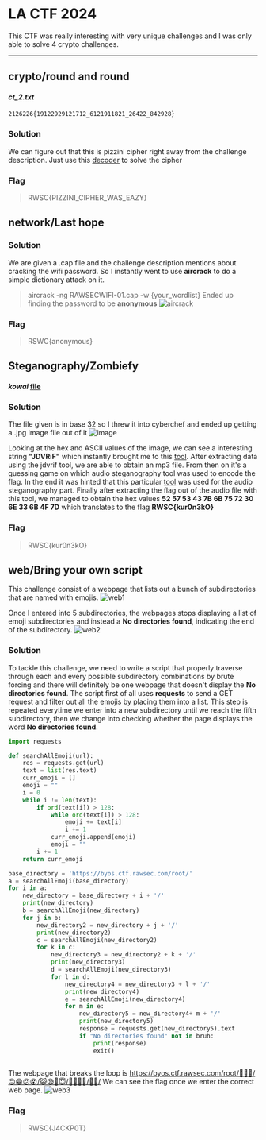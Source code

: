 LA CTF 2024 
=====

This CTF was really interesting with very unique challenges and I was only able to solve 4 crypto challenges. 

---

## crypto/round and round


#### *ct_2.txt*
```txt
2126226{19122929121712_6121911821_26422_842928}
```

### Solution
We can figure out that this is pizzini cipher right away from the challenge description.
Just use this [decoder](https://www.cachesleuth.com/pizzini.html) to solve the cipher 

### Flag
> RWSC{PIZZINI_CIPHER_WAS_EAZY}

## network/Last hope 

### Solution
We are given a .cap file and the challenge description mentions about cracking the wifi password. So I instantly went to use **aircrack** to do a simple dictionary attack on it.
> aircrack -ng RAWSECWIFI-01.cap -w {your_wordlist}
Ended up finding the password to be **anonymous**
![aircrack](aircrack.jpg)

### Flag
> RSWC{anonymous}
## Steganography/Zombiefy

#### *kowai* [file](kowai)

### Solution
The file given is in base 32 so I threw it into cyberchef and ended up getting a .jpg image file out of it
![image](zombie.jpg)

Looking at the hex and ASCII values of the image, we can see a interesting string **"JDVRiF"** which instantly brought me to this [tool](https://github.com/CleasbyCode/jdvrif).
After extracting data using the jdvrif tool, we are able to obtain an mp3 file. From then on it's a guessing game on which audio steganography tool was used to encode the flag. In the end it was hinted that this particular [tool](https://github.com/danielcardeenas/AudioStego) was used for the audio steganography part. Finally after extracting the flag out of the audio file with this tool, we managed to obtain the hex values **52 57 53 43 7B 6B 75 72 30 6E 33 6B 4F 7D** which translates to the flag **RWSC{kur0n3kO}**

### Flag
> RWSC{kur0n3kO}

## web/Bring your own script

This challenge consist of a webpage that lists out a bunch of subdirectories that are named with emojis. 
![web1](web1.jpg)

Once I entered into 5 subdirectories, the webpages stops displaying a list of emoji subdirectories and instead a **No directories found**, indicating the end of the subdirectory. 
![web2](web2.jpg)

### Solution
To tackle this challenge, we need to write a script that properly traverse through each and every possible subdirectory combinations by brute forcing and there will definitely be one webpage that doesn't display the **No directories found**. The script first of all uses **requests** to send a GET request and filter out all the emojis by placing them into a list. This step is repeated everytime we enter into a new subdirectory until we reach the fifth subdirectory, then we change into checking whether the page displays the word **No directories found**. 

```python
import requests

def searchAllEmoji(url):
    res = requests.get(url)
    text = list(res.text)
    curr_emoji = []
    emoji = ""
    i = 0
    while i != len(text):
        if ord(text[i]) > 128: 
            while ord(text[i]) > 128:
                emoji += text[i]
                i += 1
            curr_emoji.append(emoji)
            emoji = ""
        i += 1
    return curr_emoji

base_directory = 'https://byos.ctf.rawsec.com/root/'
a = searchAllEmoji(base_directory)
for i in a:
    new_directory = base_directory + i + '/'
    print(new_directory)
    b = searchAllEmoji(new_directory)
    for j in b:
        new_directory2 = new_directory + j + '/'
        print(new_directory2)
        c = searchAllEmoji(new_directory2)
        for k in c:
            new_directory3 = new_directory2 + k + '/'
            print(new_directory3)
            d = searchAllEmoji(new_directory3)
            for l in d:
                new_directory4 = new_directory3 + l + '/'
                print(new_directory4)
                e = searchAllEmoji(new_directory4)
                for m in e:
                    new_directory5 = new_directory4+ m + '/'
                    print(new_directory5)
                    response = requests.get(new_directory5).text
                    if "No directories found" not in bruh:
                        print(response)
                        exit()
                        
```

The webpage that breaks the loop is https://byos.ctf.rawsec.com/root/🤤🤕😃/😔😁😕😵/😺😪🥴😇/🥰🥶🤣😂/🤧😅/
We can see the flag once we enter the correct web page. 
![web3](web3.jpg)

### Flag
> RWSC{J4CKP0T}





